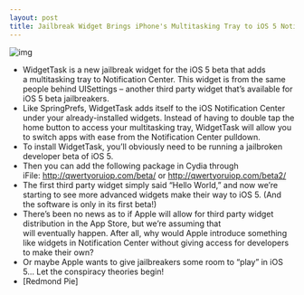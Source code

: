 ```yaml
---
layout: post
title: Jailbreak Widget Brings iPhone's Multitasking Tray to iOS 5 Notification Center
---
```

![img](http://media.idownloadblog.com/wp-content/uploads/2011/06/WidgetTask-e1308153643230.png)
* WidgetTask is a new jailbreak widget for the iOS 5 beta that adds a multitasking tray to Notification Center. This widget is from the same people behind UISettings – another third party widget that’s available for iOS 5 beta jailbreakers.
* Like SpringPrefs, WidgetTask adds itself to the iOS Notification Center under your already-installed widgets. Instead of having to double tap the home button to access your multitasking tray, WidgetTask will allow you to switch apps with ease from the Notification Center pulldown.
* To install WidgetTask, you’ll obviously need to be running a jailbroken developer beta of iOS 5.
* Then you can add the following package in Cydia through iFile: http://qwertyoruiop.com/beta/ or http://qwertyoruiop.com/beta2/
* The first third party widget simply said “Hello World,” and now we’re starting to see more advanced widgets make their way to iOS 5. (And the software is only in its first beta!)
* There’s been no news as to if Apple will allow for third party widget distribution in the App Store, but we’re assuming that will eventually happen. After all, why would Apple introduce something like widgets in Notification Center without giving access for developers to make their own?
* Or maybe Apple wants to give jailbreakers some room to “play” in iOS 5… Let the conspiracy theories begin!
* [Redmond Pie]

